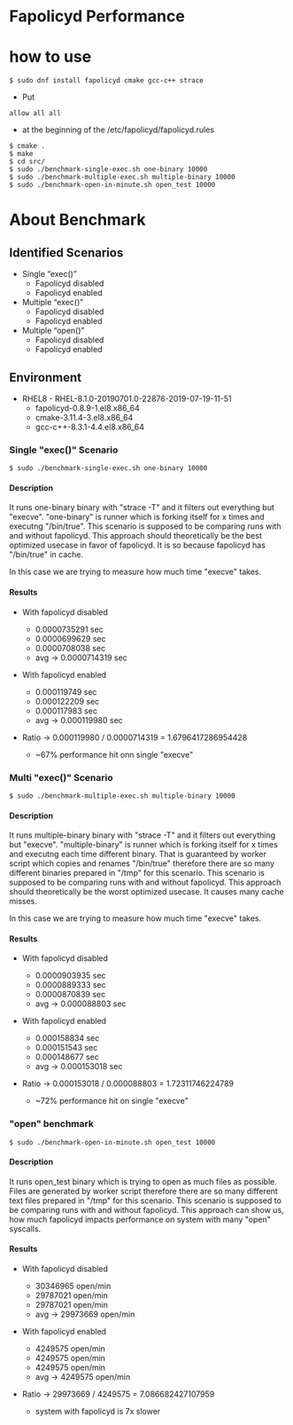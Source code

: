 # Fapolicyd Performance

# how to use

```
$ sudo dnf install fapolicyd cmake gcc-c++ strace
```

* Put
```
allow all all
```
* at the beginning of the /etc/fapolicyd/fapolicyd.rules

```
$ cmake .
$ make
$ cd src/
$ sudo ./benchmark-single-exec.sh one-binary 10000
$ sudo ./benchmark-multiple-exec.sh multiple-binary 10000
$ sudo ./benchmark-open-in-minute.sh open_test 10000
```

# About Benchmark
## Identified Scenarios

* Single “exec()”
  * Fapolicyd disabled
  * Fapolicyd enabled
* Multiple “exec()”
  * Fapolicyd disabled
  * Fapolicyd enabled
* Multiple “open()”
  * Fapolicyd disabled
  * Fapolicyd enabled
  
## Environment

* RHEL8 - RHEL-8.1.0-20190701.0-22876-2019-07-19-11-51
  * fapolicyd-0.8.9-1.el8.x86_64
  * cmake-3.11.4-3.el8.x86_64
  * gcc-c++-8.3.1-4.4.el8.x86_64
  
### Single "exec()" Scenario

```
$ sudo ./benchmark-single-exec.sh one-binary 10000
```

#### Description

It runs one-binary binary with "strace -T" and it filters out everything but "execve". "one-binary" is runner which is forking itself for x times and executng "/bin/true". This scenario is supposed to be comparing runs with and without fapolicyd. This approach should theoretically be the best optimized usecase in favor of fapolicyd. It is so because fapolicyd has "/bin/true" in cache.

In this case we are trying to measure how much time "execve" takes.

#### Results

* With fapolicyd disabled
  * 0.0000735291 sec
  * 0.0000699629 sec
  * 0.0000708038 sec
  * avg -> 0.0000714319 sec
  
* With fapolicyd enabled
  * 0.000119749 sec
  * 0.000122209 sec
  * 0.000117983 sec
  * avg -> 0.000119980 sec

* Ratio -> 0.000119980 / 0.0000714319 = 1.6796417286954428
  * ~67% performance hit onn single "execve"
  

### Multi "exec()" Scenario
```
$ sudo ./benchmark-multiple-exec.sh multiple-binary 10000
```

#### Description

It runs multiple-binary binary with "strace -T" and it filters out everything but "execve". "multiple-binary" is runner which is forking itself for x times and executng each time different binary. That is guaranteed by worker script which copies and renames "/bin/true" therefore there are so many different binaries prepared in "/tmp" for this scenario. This scenario is supposed to be comparing runs with and without fapolicyd. This approach should theoretically be the worst optimized usecase. It causes many cache misses.

In this case we are trying to measure how much time "execve" takes.

#### Results

* With fapolicyd disabled
  * 0.0000903935 sec
  * 0.0000889333 sec
  * 0.0000870839 sec
  * avg -> 0.000088803 sec
  
* With fapolicyd enabled
  * 0.000158834 sec
  * 0.000151543 sec
  * 0.000148677 sec
  * avg -> 0.000153018 sec

* Ratio -> 0.000153018 / 0.000088803 = 1.72311746224789
  * ~72% performance hit on single "execve"
  
### "open" benchmark
```
$ sudo ./benchmark-open-in-minute.sh open_test 10000
```

#### Description

It runs open_test binary which is trying to open as much files as possible. Files are generated by worker script therefore there are so many different text files prepared in "/tmp" for this scenario. This scenario is supposed to be comparing runs with and without fapolicyd. This approach can show us, how much fapolicyd impacts performance on system with many "open" syscalls.

#### Results

* With fapolicyd disabled
  * 30346965 open/min
  * 29787021 open/min
  * 29787021 open/min
  * avg -> 29973669 open/min
  
* With fapolicyd enabled
  * 4249575 open/min
  * 4249575 open/min
  * 4249575 open/min
  * avg -> 4249575 open/min

* Ratio -> 29973669 / 4249575 = 7.086682427107959
  * system with fapolicyd is 7x slower
  
